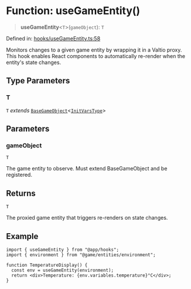 # Function: useGameEntity()

> **useGameEntity**\<`T`\>(`gameObject`): `T`

Defined in: [hooks/useGameEntity.ts:58](https://github.com/laruss/react-text-game/blob/7602514695c2b4f79da2fb62137ed33ba5572ba4/packages/core/src/hooks/useGameEntity.ts#L58)

Monitors changes to a given game entity by wrapping it in a Valtio proxy.
This hook enables React components to automatically re-render when the entity's state changes.

## Type Parameters

### T

`T` *extends* [`BaseGameObject`](../classes/BaseGameObject.md)\<[`InitVarsType`](../type-aliases/InitVarsType.md)\>

## Parameters

### gameObject

`T`

The game entity to observe. Must extend BaseGameObject and be registered.

## Returns

`T`

The proxied game entity that triggers re-renders on state changes.

## Example

```tsx
import { useGameEntity } from "@app/hooks";
import { environment } from "@game/entities/environment";

function TemperatureDisplay() {
  const env = useGameEntity(environment);
  return <div>Temperature: {env.variables.temperature}°C</div>;
}
```
